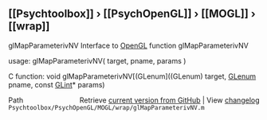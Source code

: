 ## [[Psychtoolbox]] &#8250; [[PsychOpenGL]] &#8250; [[MOGL]] &#8250; [[wrap]]

glMapParameterivNV  Interface to [OpenGL](OpenGL) function glMapParameterivNV  
  
usage:  glMapParameterivNV( target, pname, params )  
  
C function:  void glMapParameterivNV[(GLenum]((GLenum) target, [GLenum](GLenum) pname, const [GLint](GLint)\* params)  




<div class="code_header" style="text-align:right;">
  <span style="float:left;">Path&nbsp;&nbsp;</span> <span class="counter">Retrieve <a href=
  "https://raw.github.com/Psychtoolbox-3/Psychtoolbox-3/beta/Psychtoolbox/PsychOpenGL/MOGL/wrap/glMapParameterivNV.m">current version from GitHub</a> | View <a href=
  "https://github.com/Psychtoolbox-3/Psychtoolbox-3/commits/beta/Psychtoolbox/PsychOpenGL/MOGL/wrap/glMapParameterivNV.m">changelog</a></span>
</div>
<div class="code">
  <code>Psychtoolbox/PsychOpenGL/MOGL/wrap/glMapParameterivNV.m</code>
</div>

